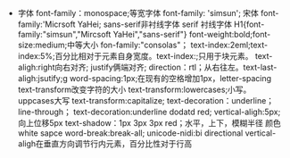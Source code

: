 * 字体
font-family：monospace;等宽字体
font-family: 'simsun'; 宋体
font-family:'Micrsoft YaHei;
sans-serif非衬线字体 serif 衬线字体
H1{font-family:"simsun","Mircsoft YaHei","sans-serif"}
font-weight:bold;font-size:medium;中等大小
fon-family:"consolas"；
text-index:2eml;text-index:5%;百分比相对于元素自身宽度。text-index:;只用于块元素。
text-aligh:right向右对齐; justify俩端对齐;
direction：rtl；从右往左。text-last-aligh:jsutify;g
word-spacing:1px;在现有的空格增加1px，letter-spacing
text-transform改变字符的大小 text-transform:lowercases;小写。uppcases大写
text-transform:capitalize;
text-decoration：underline；line-through；
text-decoration:underline dodatd red;
vertical-aligh:5px;向上位移5px
text-shadow：1px 3px 3px red；水平，上下，模糊半径 颜色
white sapce
word-break:break-all;
unicode-nidi:bi directional
vertical-aligh在垂直方向调节行内元素，百分比性对于行高